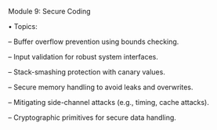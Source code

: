 Module 9: Secure Coding

• Topics:

– Buffer overflow prevention using bounds checking.

– Input validation for robust system interfaces.

– Stack-smashing protection with canary values.

– Secure memory handling to avoid leaks and overwrites.

– Mitigating side-channel attacks (e.g., timing, cache attacks).

– Cryptographic primitives for secure data handling.
